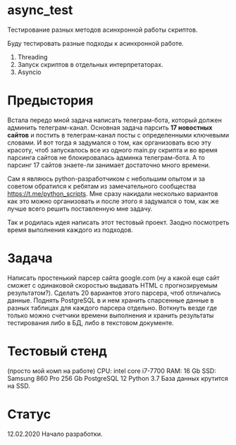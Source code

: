# async_test
Тестирование разных методов асинхронной работы скриптов.

Буду тестировать разные подходы к асинхронной работе.
1. Threading
2. Запуск скриптов в отдельных интерпретаторах.
3. Asyncio

# Предыстория
Встала передо мной задача написать телеграм-бота, который должен админить телеграм-канал.
Основная задача парсить <b>17 новостных сайтов</b> и постить в телеграм-канал посты с определенными ключевыми словами.
И вот тогда я задумался о том, как организовать всю эту красоту, чтоб запускалось все из одного main.py скрипта и
во время парсинга сайтов не блокировалась админка телеграм-бота.
А то парсинг 17 сайтов знаете-ли занимает достаточно много времени.

Сам я являюсь python-разработчиком с небольшим опытом и за советом обратился к ребятам из замечательного сообщества
https://t.me/python_scripts. Мне сразу накидали несколько вариантов как это можно организовать и после этого я задумался
о том, как же лучше всего решить поставленную мне задачу.

Так и родилась идея написать этот тестовый проект. Заодно посмотреть время выполнения каждого из подходов.

# Задача
Написать простенький парсер сайта google.com (ну а какой еще сайт сможет с одинаковой скоростью выдавать HTML с
прогнозируемым результатом?). Сделать 20 вариантов этого парсера, чтоб отличались данные. Поднять PostgreSQL в и нем
хранить спарсенные данные в разных таблицах для каждого парсера отдельно.
Воткнуть везде где только можно счетчики времени выполнения и хранить результаты тестирования либо в БД, либо в
текстовом документе.

# Тестовый стенд
(просто мой комп на работе)
CPU: intel core i7-7700
RAM: 16 Gb
SSD: Samsung 860 Pro 256 Gb
PostgreSQL 12
Python 3.7
База данных крутится на SSD.

# Статус
12.02.2020 Начало разработки.